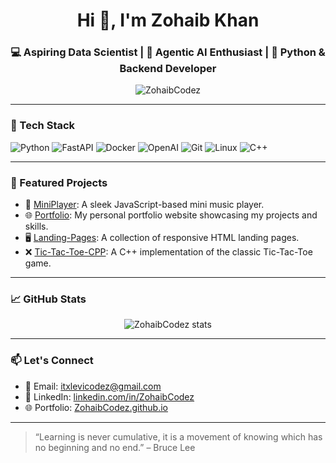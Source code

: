 <h1 align="center">Hi 👋, I'm Zohaib Khan</h1>
<h3 align="center">💻 Aspiring Data Scientist | 🧠 Agentic AI Enthusiast | 🐍 Python & Backend Developer</h3>

<p align="center">
  <img src="https://komarev.com/ghpvc/?username=ZohaibCodez&label=Profile%20views&color=0e75b6&style=flat" alt="ZohaibCodez" />
</p>

---

### 🧰 Tech Stack

![Python](https://img.shields.io/badge/Python-3776AB?style=for-the-badge&logo=python&logoColor=white)
![FastAPI](https://img.shields.io/badge/FastAPI-005571?style=for-the-badge&logo=fastapi)
![Docker](https://img.shields.io/badge/Docker-2496ED?style=for-the-badge&logo=docker&logoColor=white)
![OpenAI](https://img.shields.io/badge/OpenAI-412991?style=for-the-badge&logo=openai&logoColor=white)
![Git](https://img.shields.io/badge/Git-F05032?style=for-the-badge&logo=git&logoColor=white)
![Linux](https://img.shields.io/badge/Linux-000000?style=for-the-badge&logo=linux&logoColor=white)
![C++](https://img.shields.io/badge/C++-00599C?style=for-the-badge&logo=c%2B%2B&logoColor=white)

---

### 📂 Featured Projects

- 🎵 [MiniPlayer](https://github.com/ZohaibCodez/MiniPlayer): A sleek JavaScript-based mini music player.
- 🌐 [Portfolio](https://github.com/ZohaibCodez/Portfolio): My personal portfolio website showcasing my projects and skills.
- 🖥️ [Landing-Pages](https://github.com/ZohaibCodez/Landing-Pages): A collection of responsive HTML landing pages.
- ❌ [Tic-Tac-Toe-CPP](https://github.com/ZohaibCodez/Tic-Tac-Toe-CPP): A C++ implementation of the classic Tic-Tac-Toe game.

---

### 📈 GitHub Stats

<p align="center">
  <img src="https://github-readme-stats.vercel.app/api?username=ZohaibCodez&show_icons=true&theme=github_dark" alt="ZohaibCodez stats" />
</p>

---

### 📫 Let's Connect

- 📧 Email: [itxlevicodez@gmail.com](mailto:itxlevicodez@gmail.com)
- 💼 LinkedIn: [linkedin.com/in/ZohaibCodez](https://linkedin.com/in/ZohaibCodez)
- 🌐 Portfolio: [ZohaibCodez.github.io](https://github.com/ZohaibCodez)

---

> “Learning is never cumulative, it is a movement of knowing which has no beginning and no end.” – Bruce Lee
